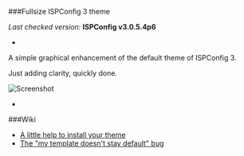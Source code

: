 ###Fullsize ISPConfig 3 theme

*Last checked version:*  **ISPConfig v3.0.5.4p6**

-

A simple graphical enhancement of the default theme of ISPConfig 3.

Just adding clarity, quickly done.


![Screenshot](https://l3dlp.com/github/fullsize-ispconfig-theme/screenshot.jpg)


-

###Wiki

 - [A little help to install your theme](./How-to-install)
 - [The "my template doesn't stay default" bug](./Skip-ISPConfig's-bug)
